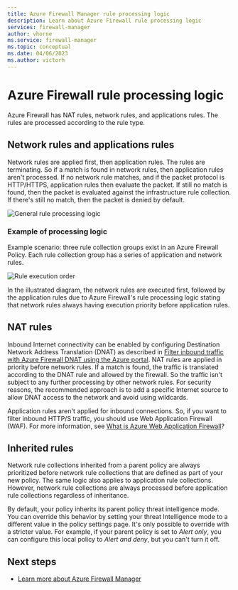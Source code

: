 ```yaml
---
title: Azure Firewall Manager rule processing logic
description: Learn about Azure Firewall rule processing logic
services: firewall-manager
author: vhorne
ms.service: firewall-manager
ms.topic: conceptual
ms.date: 04/06/2023
ms.author: victorh
---
```


# Azure Firewall rule processing logic

Azure Firewall has NAT rules, network rules, and applications rules. The rules are processed according to the rule type.

## Network rules and applications rules

Network rules are applied first, then application rules. The rules are terminating. So if a match is found in network rules, then application rules aren't processed.  If no network rule matches, and if the packet protocol is HTTP/HTTPS, application rules then evaluate the packet. If still no match is found, then the packet is evaluated against the infrastructure rule collection. If there's still no match, then the packet is denied by default.

![General rule processing logic](media/rule-processing/rule-logic-processing.png)

### Example of processing logic
Example scenario: three rule collection groups exist in an Azure Firewall Policy.  Each rule collection group has a series of application and network rules.

![Rule execution order](media/rule-processing/rule-execution-order.png)

In the illustrated diagram, the network rules are executed first, followed by the application rules due to Azure Firewall's rule processing logic stating that network rules always having execution priority before application rules.

## NAT rules

Inbound Internet connectivity can be enabled by configuring Destination Network Address Translation (DNAT) as described in [Filter inbound traffic with Azure Firewall DNAT using the Azure portal](../firewall/tutorial-firewall-dnat.md). NAT rules are applied in priority before network rules. If a match is found, the traffic is translated according to the DNAT rule and allowed by the firewall. So the traffic isn't subject to any further processing by other network rules. For security reasons, the recommended approach is to add a specific Internet source to allow DNAT access to the network and avoid using wildcards.

Application rules aren't applied for inbound connections. So, if you want to filter inbound HTTP/S traffic, you should use Web Application Firewall (WAF). For more information, see [What is Azure Web Application Firewall](../web-application-firewall/overview.md)?


## Inherited rules

Network rule collections inherited from a parent policy are always prioritized before network rule collections that are defined as part of your new policy. The same logic also applies to application rule collections. However, network rule collections are always processed before application rule collections regardless of inheritance.

By default, your policy inherits its parent policy threat intelligence mode. You can override this behavior by setting your threat Intelligence mode to a different value in the policy settings page. It's only possible to override with a stricter value. For example, if your parent policy is set to *Alert only*, you can configure this local policy to *Alert and deny*, but you can't turn it off.

## Next steps

- [Learn more about Azure Firewall Manager](overview.md)
